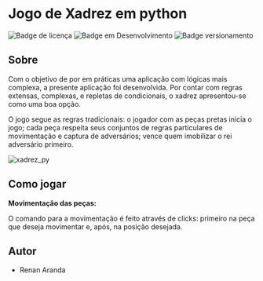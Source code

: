 <h1> Jogo de Xadrez em python </h1>

![Badge de licença](http://img.shields.io/static/v1?label=LICENÇA&message=GNU&color=sucess&style=for-the-badge)   ![Badge em Desenvolvimento](http://img.shields.io/static/v1?label=STATUS&message=EM%20DESENVOLVIMENTO&color=yellowgreen&style=for-the-badge)   ![Badge versionamento](http://img.shields.io/static/v1?label=VERSAO&message=1.0&color=sucess&style=for-the-badge)

## Sobre

Com o objetivo de por em práticas uma aplicação com lógicas mais complexa, a presente aplicação foi desenvolvida. Por contar com regras extensas, complexas, e repletas de condicionais, o xadrez apresentou-se como uma boa opção. 

O jogo segue as regras tradicionais: o jogador com as peças pretas inicia o jogo; cada peça respeita seus conjuntos de regras particulares de movimentação e captura de adversários; vence quem imobilizar o rei adversário primeiro.

![xadrez_py](https://user-images.githubusercontent.com/87876734/147946180-300203a7-371d-4100-a5eb-0ad183bb8b23.gif)

## Como jogar

**Movimentação das peças:**

O comando para a movimentação é feito através de clicks: primeiro na peça que deseja movimentar e, após, na posição desejada. 

## Autor

- Renan Aranda 
